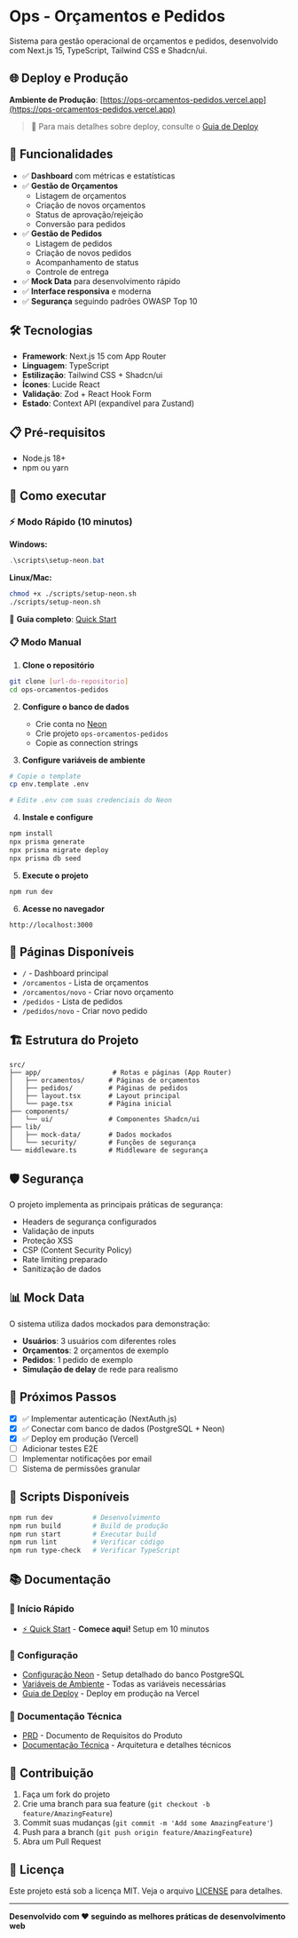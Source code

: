 # Ops - Orçamentos e Pedidos

Sistema para gestão operacional de orçamentos e pedidos, desenvolvido com Next.js 15, TypeScript, Tailwind CSS e Shadcn/ui.

## 🌐 Deploy e Produção

**Ambiente de Produção**: [https://ops-orcamentos-pedidos.vercel.app](https://ops-orcamentos-pedidos.vercel.app)

> 📝 Para mais detalhes sobre deploy, consulte o [Guia de Deploy](./README-DEPLOY.md)

## 🚀 Funcionalidades

- ✅ **Dashboard** com métricas e estatísticas
- ✅ **Gestão de Orçamentos**
  - Listagem de orçamentos
  - Criação de novos orçamentos
  - Status de aprovação/rejeição
  - Conversão para pedidos
- ✅ **Gestão de Pedidos**
  - Listagem de pedidos
  - Criação de novos pedidos
  - Acompanhamento de status
  - Controle de entrega
- ✅ **Mock Data** para desenvolvimento rápido
- ✅ **Interface responsiva** e moderna
- ✅ **Segurança** seguindo padrões OWASP Top 10

## 🛠️ Tecnologias

- **Framework**: Next.js 15 com App Router
- **Linguagem**: TypeScript
- **Estilização**: Tailwind CSS + Shadcn/ui
- **Ícones**: Lucide React
- **Validação**: Zod + React Hook Form
- **Estado**: Context API (expandível para Zustand)

## 📋 Pré-requisitos

- Node.js 18+ 
- npm ou yarn

## 🚀 Como executar

### ⚡ Modo Rápido (10 minutos)

**Windows:**
```powershell
.\scripts\setup-neon.bat
```

**Linux/Mac:**
```bash
chmod +x ./scripts/setup-neon.sh
./scripts/setup-neon.sh
```

📘 **Guia completo**: [Quick Start](./docs/QUICK-START.md)

### 📋 Modo Manual

1. **Clone o repositório**
```bash
git clone [url-do-repositorio]
cd ops-orcamentos-pedidos
```

2. **Configure o banco de dados**
   - Crie conta no [Neon](https://neon.tech)
   - Crie projeto `ops-orcamentos-pedidos`
   - Copie as connection strings

3. **Configure variáveis de ambiente**
```bash
# Copie o template
cp env.template .env

# Edite .env com suas credenciais do Neon
```

4. **Instale e configure**
```bash
npm install
npx prisma generate
npx prisma migrate deploy
npx prisma db seed
```

5. **Execute o projeto**
```bash
npm run dev
```

6. **Acesse no navegador**
```
http://localhost:3000
```

## 📱 Páginas Disponíveis

- `/` - Dashboard principal
- `/orcamentos` - Lista de orçamentos
- `/orcamentos/novo` - Criar novo orçamento
- `/pedidos` - Lista de pedidos
- `/pedidos/novo` - Criar novo pedido

## 🏗️ Estrutura do Projeto

```
src/
├── app/                  # Rotas e páginas (App Router)
│   ├── orcamentos/      # Páginas de orçamentos
│   ├── pedidos/         # Páginas de pedidos
│   ├── layout.tsx       # Layout principal
│   └── page.tsx         # Página inicial
├── components/
│   └── ui/              # Componentes Shadcn/ui
├── lib/
│   ├── mock-data/       # Dados mockados
│   └── security/        # Funções de segurança
└── middleware.ts        # Middleware de segurança
```

## 🛡️ Segurança

O projeto implementa as principais práticas de segurança:

- Headers de segurança configurados
- Validação de inputs
- Proteção XSS
- CSP (Content Security Policy)
- Rate limiting preparado
- Sanitização de dados

## 📊 Mock Data

O sistema utiliza dados mockados para demonstração:

- **Usuários**: 3 usuários com diferentes roles
- **Orçamentos**: 2 orçamentos de exemplo
- **Pedidos**: 1 pedido de exemplo
- **Simulação de delay** de rede para realismo

## 🔄 Próximos Passos

- [x] ✅ Implementar autenticação (NextAuth.js)
- [x] ✅ Conectar com banco de dados (PostgreSQL + Neon)
- [x] ✅ Deploy em produção (Vercel)
- [ ] Adicionar testes E2E
- [ ] Implementar notificações por email
- [ ] Sistema de permissões granular

## 📝 Scripts Disponíveis

```bash
npm run dev          # Desenvolvimento
npm run build        # Build de produção
npm run start        # Executar build
npm run lint         # Verificar código
npm run type-check   # Verificar TypeScript
```

## 📚 Documentação

### 🚀 Início Rápido
- [⚡ Quick Start](./docs/QUICK-START.md) - **Comece aqui!** Setup em 10 minutos

### 🔧 Configuração
- [Configuração Neon](./docs/NEON-SETUP.md) - Setup detalhado do banco PostgreSQL
- [Variáveis de Ambiente](./docs/ENV-VARIABLES.md) - Todas as variáveis necessárias
- [Guia de Deploy](./README-DEPLOY.md) - Deploy em produção na Vercel

### 📖 Documentação Técnica
- [PRD](./docs/PRD.md) - Documento de Requisitos do Produto
- [Documentação Técnica](./docs/TECHNICAL.md) - Arquitetura e detalhes técnicos

## 🤝 Contribuição

1. Faça um fork do projeto
2. Crie uma branch para sua feature (`git checkout -b feature/AmazingFeature`)
3. Commit suas mudanças (`git commit -m 'Add some AmazingFeature'`)
4. Push para a branch (`git push origin feature/AmazingFeature`)
5. Abra um Pull Request

## 📄 Licença

Este projeto está sob a licença MIT. Veja o arquivo [LICENSE](LICENSE) para detalhes.

---

**Desenvolvido com ❤️ seguindo as melhores práticas de desenvolvimento web**